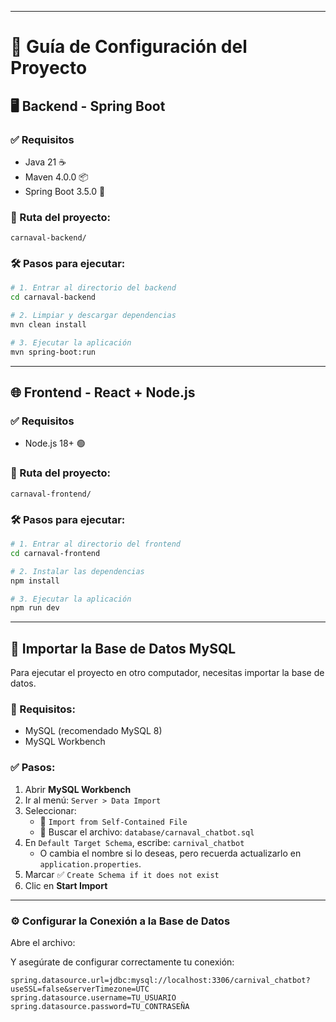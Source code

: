 
---

# 🚀 Guía de Configuración del Proyecto

## 🖥️ Backend - Spring Boot

### ✅ Requisitos

* Java 21 ☕
* Maven 4.0.0 📦
* Spring Boot 3.5.0 🌱

### 📂 Ruta del proyecto:

```
carnaval-backend/
```

### 🛠️ Pasos para ejecutar:

```bash
# 1. Entrar al directorio del backend
cd carnaval-backend

# 2. Limpiar y descargar dependencias
mvn clean install

# 3. Ejecutar la aplicación
mvn spring-boot:run
```

---

## 🌐 Frontend - React + Node.js

### ✅ Requisitos

* Node.js 18+ 🟢

### 📂 Ruta del proyecto:

```
carnaval-frontend/
```

### 🛠️ Pasos para ejecutar:

```bash
# 1. Entrar al directorio del frontend
cd carnaval-frontend

# 2. Instalar las dependencias
npm install

# 3. Ejecutar la aplicación
npm run dev
```

---
## 🐬 Importar la Base de Datos MySQL

Para ejecutar el proyecto en otro computador, necesitas importar la base de datos.

### 📌 Requisitos:

- MySQL (recomendado MySQL 8)
- MySQL Workbench

### ✅ Pasos:

1. Abrir **MySQL Workbench**
2. Ir al menú: `Server > Data Import`
3. Seleccionar:
   - 🔘 `Import from Self-Contained File`
   - 📂 Buscar el archivo: `database/carnaval_chatbot.sql`
4. En `Default Target Schema`, escribe: `carnival_chatbot`
   - O cambia el nombre si lo deseas, pero recuerda actualizarlo en `application.properties`.
5. Marcar ✅ `Create Schema if it does not exist`
6. Clic en **Start Import**

---

### ⚙️ Configurar la Conexión a la Base de Datos

Abre el archivo:

Y asegúrate de configurar correctamente tu conexión:

```properties
spring.datasource.url=jdbc:mysql://localhost:3306/carnival_chatbot?useSSL=false&serverTimezone=UTC
spring.datasource.username=TU_USUARIO
spring.datasource.password=TU_CONTRASEÑA

